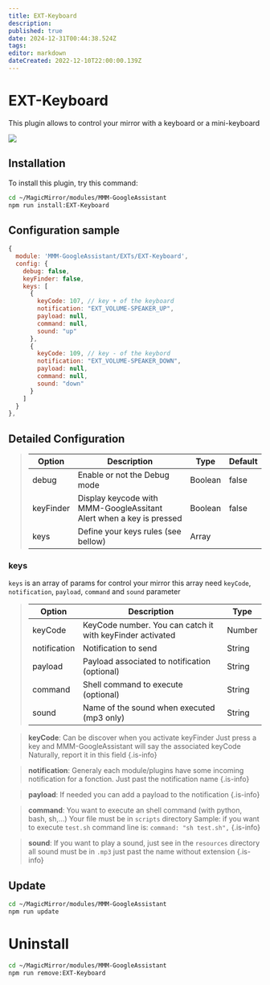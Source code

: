 ```yaml
---
title: EXT-Keyboard
description: 
published: true
date: 2024-12-31T00:44:38.524Z
tags: 
editor: markdown
dateCreated: 2022-12-10T22:00:00.139Z
---
```


# EXT-Keyboard

This plugin allows to control your mirror with a keyboard or a mini-keyboard

![](https://m.media-amazon.com/images/I/51pCVRjU16L._AC_.jpg)

## Installation

To install this plugin, try this command:

```sh
cd ~/MagicMirror/modules/MMM-GoogleAssistant
npm run install:EXT-Keyboard
```

## Configuration sample

```js
{
  module: 'MMM-GoogleAssistant/EXTs/EXT-Keyboard',
  config: {
    debug: false,
    keyFinder: false,
    keys: [
      {
        keyCode: 107, // key + of the keyboard
        notification: "EXT_VOLUME-SPEAKER_UP",
        payload: null,
        command: null,
        sound: "up"
      },
      {
        keyCode: 109, // key - of the keybord
        notification: "EXT_VOLUME-SPEAKER_DOWN",
        payload: null,
        command: null,
        sound: "down"
      }
    ]  
  }
},
```

## Detailed Configuration

> | Option  | Description | Type | Default |
> | ------- | --- | --- | --- |
> | debug | Enable or not the Debug mode| Boolean | false |
> | keyFinder | Display keycode with MMM-GoogleAssitant Alert when a key is pressed| Boolean | false |
> | keys | Define your keys rules (see bellow)| Array | |

### keys

`keys` is an array of params for control your mirror
this array need `keyCode`, `notification`, `payload`, `command` and `sound` parameter

> | Option  | Description | Type |
> | ------- | --- | --- |
> | keyCode | KeyCode number. You can catch it with keyFinder activated | Number
> | notification | Notification to send | String
> | payload | Payload associated to notification (optional) | String
> | command | Shell command to execute (optional) | String
> | sound | Name of the sound when executed (mp3 only) | String

>  **keyCode**: Can be discover when you activate keyFinder
>   Just press a key and MMM-GoogleAssistant will say the associated keyCode
>   Naturally, report it in this field
{.is-info}

>  **notification**: Generaly each module/plugins have some incoming notification for a fonction.
>   Just past the notification name
{.is-info}

>  **payload**: If needed you can add a payload to the notification
{.is-info}

>  **command**: You want to execute an shell command (with python, bash, sh,...)
>   Your file must be in `scripts` directory
>   Sample: if you want to execute `test.sh`
>   command line is:
>   `command: "sh test.sh",`
{.is-info}

>  **sound**: If you want to play a sound, just see in the `resources` directory
>   all sound must be in `.mp3`
>   just past the name without extension
{.is-info}

  
## Update
```sh
cd ~/MagicMirror/modules/MMM-GoogleAssistant
npm run update
```

# Uninstall
```sh
cd ~/MagicMirror/modules/MMM-GoogleAssistant
npm run remove:EXT-Keyboard
```